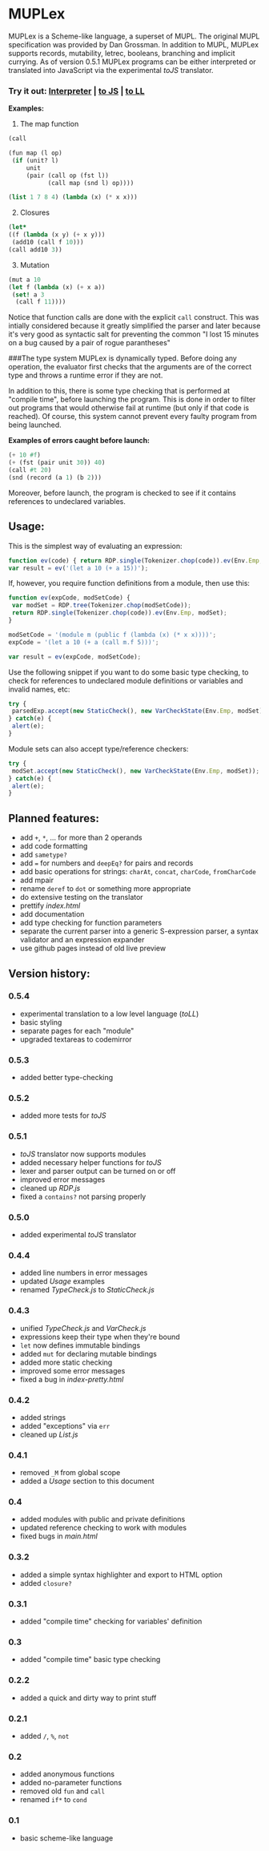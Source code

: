 MUPLex
======

MUPLex is a Scheme-like language, a superset of MUPL. The original MUPL specification was provided by Dan Grossman.
In addition to MUPL, MUPLex supports records, mutability, letrec, booleans, branching and implicit currying.
As of version 0.5.1 MUPLex programs can be either interpreted or translated into JavaScript via the experimental *toJS* translator.

### Try it out: [Interpreter](http://madflame991.github.io/muplex/main-parse.html) | [to JS](http://madflame991.github.io/muplex/main-tojs.html) | [to LL](http://madflame991.github.io/muplex/main-toll.html)

**Examples:**

1. The map function

 ```scheme
(call

 (fun map (l op)
  (if (unit? l)
      unit
      (pair (call op (fst l))
            (call map (snd l) op))))

 (list 1 7 8 4) (lambda (x) (* x x)))
```

2. Closures

 ```scheme
(let*
 ((f (lambda (x y) (+ x y)))
  (add10 (call f 10)))
 (call add10 3))
```

3. Mutation

 ```scheme
(mut a 10
 (let f (lambda (x) (+ x a))
  (set! a 3
   (call f 11))))
```

Notice that function calls are done with the explicit `call` construct.
This was intially considered because it greatly simplified the parser and later because
it's very good as syntactic salt for preventing the common "I lost 15 minutes on a bug caused by a pair of rogue parantheses"


###The type system
MUPLex is dynamically typed. Before doing any operation, the evaluator first checks that the arguments
are of the correct type and throws a runtime error if they are not.

In addition to this, there is some type checking that is performed at "compile time", before launching the program.
This is done in order to filter out programs that would otherwise fail at runtime (but only if that code is reached).
Of course, this system cannot prevent every faulty program from being launched.

**Examples of errors caught before launch:**

```scheme
(+ 10 #f)
(+ (fst (pair unit 30)) 40)
(call #t 20)
(snd (record (a 1) (b 2)))
```

Moreover, before launch, the program is checked to see if it contains references to undeclared variables.

Usage:
------

This is the simplest way of evaluating an expression:

```js
function ev(code) { return RDP.single(Tokenizer.chop(code)).ev(Env.Emp, ModuleSet.getEmp()); }
var result = ev('(let a 10 (+ a 15))');
```

If, however, you require function definitions from a module, then use this:

```js
function ev(expCode, modSetCode) {
 var modSet = RDP.tree(Tokenizer.chop(modSetCode));
 return RDP.single(Tokenizer.chop(code)).ev(Env.Emp, modSet);
}

modSetCode = '(module m (public f (lambda (x) (* x x))))';
expCode = '(let a 10 (+ a (call m.f 5)))';

var result = ev(expCode, modSetCode);
```

Use the following snippet if you want to do some basic type checking, to check for references to
undeclared module definitions or variables and invalid names, etc:

```js
try {
 parsedExp.accept(new StaticCheck(), new VarCheckState(Env.Emp, modSet));
} catch(e) {
 alert(e);
}
```

Module sets can also accept type/reference checkers:

```js
try {
 modSet.accept(new StaticCheck(), new VarCheckState(Env.Emp, modSet));
} catch(e) {
 alert(e);
}
```

Planned features:
-----------------

* add `+`, `*`, ... for more than 2 operands
* add code formatting
* add `sametype?`
* add `=` for numbers and `deepEq?` for pairs and records
* add basic operations for strings: `charAt`, `concat`, `charCode`, `fromCharCode`
* add mpair
* rename `deref` to `dot` or something more appropriate
* do extensive testing on the translator
* prettify *index.html*
* add documentation
* add type checking for function parameters
* separate the current parser into a generic S-expression parser, a syntax validator and an expression expander
* use github pages instead of old live preview

Version history:
----------------

### 0.5.4

* experimental translation to a low level language (*toLL*)
* basic styling
* separate pages for each "module"
* upgraded textareas to codemirror

### 0.5.3

* added better type-checking

### 0.5.2

* added more tests for *toJS*

### 0.5.1

* *toJS* translator now supports modules
* added necessary helper functions for *toJS*
* lexer and parser output can be turned on or off
* improved error messages
* cleaned up *RDP.js*
* fixed a `contains?` not parsing properly

### 0.5.0

* added experimental *toJS* translator

### 0.4.4

* added line numbers in error messages
* updated *Usage* examples
* renamed *TypeCheck.js* to *StaticCheck.js*

### 0.4.3

* unified *TypeCheck.js* and *VarCheck.js*
* expressions keep their type when they're bound
* `let` now defines immutable bindings
* added `mut` for declaring mutable bindings
* added more static checking
* improved some error messages
* fixed a bug in *index-pretty.html*

### 0.4.2

* added strings
* added "exceptions" via `err`
* cleaned up *List.js*

### 0.4.1

* removed `_M` from global scope
* added a *Usage* section to this document

### 0.4

* added modules with public and private definitions
* updated reference checking to work with modules
* fixed bugs in *main.html*

### 0.3.2

* added a simple syntax highlighter and export to HTML option
* added `closure?`

### 0.3.1

* added "compile time" checking for variables' definition

### 0.3

* added "compile time" basic type checking

### 0.2.2

* added a quick and dirty way to print stuff

### 0.2.1

* added `/`, `%`, `not`

### 0.2

* added anonymous functions
* added no-parameter functions
* removed old `fun` and `call`
* renamed `if*` to `cond`

### 0.1

* basic scheme-like language
